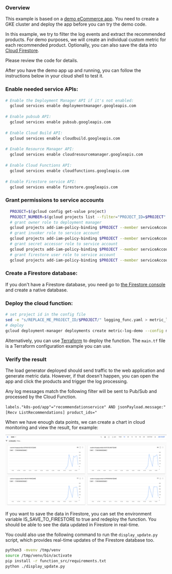 ### Overview

This example is based on a [demo eCommerce app](https://github.com/GoogleCloudPlatform/microservices-demo). You need to create a GKE cluster and deploy the app before you can try the demo code.

In this example, we try to filter the log events and extract the recommended products. For demo purposes, we will create an individual custom metric for each recommended product. Optionally, you can also save the data into [Cloud Firestore](https://cloud.google.com/firestore). 

Please review the code for details.

After you have the demo app up and running, you can follow the instructions below in your cloud shell to test it.

### Enable needed service APIs:

```bash
# Enable the Deployment Manager API if it's not enabled:
  gcloud services enable deploymentmanager.googleapis.com

# Enable pubsub API:
  gcloud services enable pubsub.googleapis.com

# Enable Cloud Build API:
  gcloud services enable cloudbuild.googleapis.com

# Enable Resource Manager API:
  gcloud services enable cloudresourcemanager.googleapis.com

# Enable Cloud Functions API:
  gcloud services enable cloudfunctions.googleapis.com

# Enable Firestore service API:
  gcloud services enable firestore.googleapis.com
```

### Grant permissions to service accounts

```bash
  PROJECT=$(gcloud config get-value project)
  PROJECT_NUMBER=$(gcloud projects list --filter="PROJECT_ID=$PROJECT" --format="value(PROJECT_NUMBER)")
  # grant owner role to deployment manager
  gcloud projects add-iam-policy-binding $PROJECT --member serviceAccount:${PROJECT_NUMBER}@cloudservices.gserviceaccount.com --role roles/owner
  # grant invoker role to service account
  gcloud projects add-iam-policy-binding $PROJECT --member serviceAccount:${PROJECT}@appspot.gserviceaccount.com --role roles/cloudfunctions.invoker
  # grant secret accessor role to service account
  gcloud projects add-iam-policy-binding $PROJECT --member serviceAccount:${PROJECT}@appspot.gserviceaccount.com --role roles/secretmanager.secretAccessor
  # grant firestore user role to service account
  gcloud projects add-iam-policy-binding $PROJECT --member serviceAccount:${PROJECT}@appspot.gserviceaccount.com --role roles/datastore.user
```
### Create a Firestore database:

If you don't have a Firestore database, you need go to [the Firestore console](https://console.cloud.google.com/firestore) and create a native database.

### Deploy the cloud function:

```bash
# set project id in the config file
sed -e "s/REPLACE_ME_PROJECT_ID/$PROJECT/" logging_func.yaml > metric_logging_func.yaml
# deploy
gcloud deployment-manager deployments create metric-log-demo --config metric_logging_func.yaml
```
Alternatively, you can use [Terraform](https://www.terraform.io/) to deploy the function. The `main.tf` file is a Terraform configuration example you can use.

### Verify the result

The load generator deployed should send traffic to the web application and generate metric data. However, if that doesn't happen, you can open the app and click the products and trigger the log processing.

Any log messages match the following filter will be sent to Pub/Sub and processed by the Cloud Function.

`labels."k8s-pod/app"="recommendationservice" AND jsonPayload.message:"[Recv ListRecommendations] product_ids="`


When we have enough data points, we can create a chart in cloud monitoring and view the result, for example:

![Custom metric chart](./metric.png)


If you want to save the data in Firestore, you can set the environment variable IS_SAVE_TO_FIRESTORE to true and redeploy the function. You should be able to see the data updated in Firestore in real-time. 

You could also use the following command to run the `display_update.py` script, which provides real-time updates of the Firestore database too.

```bash
python3 -mvenv /tmp/venv
source /tmp/venv/bin/activate
pip install -r function_src/requirements.txt 
python ./display_update.py
```